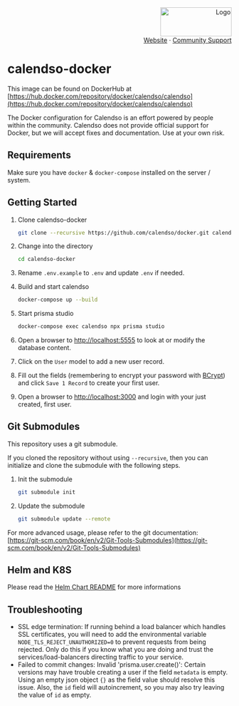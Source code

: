 <!-- PROJECT LOGO -->
<div align="right">
  <a href="https://github.com/calendso/calendso">
    <img src="https://cal.com/logo.svg" alt="Logo" width="160" height="65">
  </a><br/>
  <a href="https://cal.com">Website</a>
  ·
  <a href="https://github.com/calendso/calendso-docker/issues">Community Support</a>
</div>

# calendso-docker

This image can be found on DockerHub at [https://hub.docker.com/repository/docker/calendso/calendso](https://hub.docker.com/repository/docker/calendso/calendso)

The Docker configuration for Calendso is an effort powered by people within the community. Calendso does not provide official support for Docker, but we will accept fixes and documentation. Use at your own risk.

## Requirements

Make sure you have `docker` & `docker-compose` installed on the server / system.

## Getting Started

1. Clone calendso-docker

    ```bash
    git clone --recursive https://github.com/calendso/docker.git calendso-docker
    ```

2. Change into the directory

    ```bash
    cd calendso-docker
    ```

3. Rename `.env.example` to `.env` and update `.env` if needed.

4. Build and start calendso

    ```bash
    docker-compose up --build
    ```

5. Start prisma studio

    ```bash
    docker-compose exec calendso npx prisma studio
    ```

6. Open a browser to [http://localhost:5555](http://localhost:5555) to look at or modify the database content.

7. Click on the `User` model to add a new user record.

8. Fill out the fields (remembering to encrypt your password with [BCrypt](https://bcrypt-generator.com/)) and click `Save 1 Record` to create your first user.

9. Open a browser to [http://localhost:3000](http://localhost:3000) and login with your just created, first user.

## Git Submodules

This repository uses a git submodule.

If you cloned the repository without using `--recursive`, then you can initialize and clone the submodule with the following steps.

1. Init the submodule

    ```bash
    git submodule init
    ```

2. Update the submodule

    ```bash
    git submodule update --remote
    ```

For more advanced usage, please refer to the git documentation: [https://git-scm.com/book/en/v2/Git-Tools-Submodules](https://git-scm.com/book/en/v2/Git-Tools-Submodules)

## Helm and K8S

Please read the [Helm Chart README](./chart/calendso-chart/README.md) for more informations


## Troubleshooting

* SSL edge termination: If running behind a load balancer which handles SSL certificates, you will need to add the environmental variable `NODE_TLS_REJECT_UNAUTHORIZED=0` to prevent requests from being rejected. Only do this if you know what you are doing and trust the services/load-balancers directing traffic to your service.
* Failed to commit changes: Invalid 'prisma.user.create()': Certain versions may have trouble creating a user if the field `metadata` is empty. Using an empty json object `{}` as the field value should resolve this issue. Also, the `id` field will autoincrement, so you may also try leaving the value of `id` as empty.
